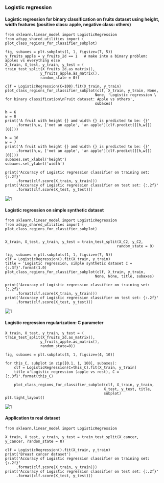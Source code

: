 ### Logistic regression

#### Logistic regression for binary classification on fruits dataset using height, width features (positive class: apple, negative class: others)

```
from sklearn.linear_model import LogisticRegression
from adspy_shared_utilities import (
plot_class_regions_for_classifier_subplot)

fig, subaxes = plt.subplots(1, 1, figsize=(7, 5))
y_fruits_apple = y_fruits_2d == 1   # make into a binary problem: apples vs everything else
X_train, X_test, y_train, y_test = (
train_test_split(X_fruits_2d.as_matrix(),
                y_fruits_apple.as_matrix(),
                random_state = 0))

clf = LogisticRegression(C=100).fit(X_train, y_train)
plot_class_regions_for_classifier_subplot(clf, X_train, y_train, None,
                                         None, 'Logistic regression \
for binary classification\nFruit dataset: Apple vs others',
                                         subaxes)

h = 6
w = 8
print('A fruit with height {} and width {} is predicted to be: {}'
     .format(h,w, ['not an apple', 'an apple'][clf.predict([[h,w]])[0]]))

h = 10
w = 7
print('A fruit with height {} and width {} is predicted to be: {}'
     .format(h,w, ['not an apple', 'an apple'][clf.predict([[h,w]])[0]]))
subaxes.set_xlabel('height')
subaxes.set_ylabel('width')

print('Accuracy of Logistic regression classifier on training set: {:.2f}'
     .format(clf.score(X_train, y_train)))
print('Accuracy of Logistic regression classifier on test set: {:.2f}'
     .format(clf.score(X_test, y_test)))
 ```

![1](https://pawan-mittal.github.io/allassets.github.io/data-science/machine-learning-python/charts/module2/10.png)


#### Logistic regression on simple synthetic dataset
```
from sklearn.linear_model import LogisticRegression
from adspy_shared_utilities import (
plot_class_regions_for_classifier_subplot)


X_train, X_test, y_train, y_test = train_test_split(X_C2, y_C2,
                                                   random_state = 0)

fig, subaxes = plt.subplots(1, 1, figsize=(7, 5))
clf = LogisticRegression().fit(X_train, y_train)
title = 'Logistic regression, simple synthetic dataset C = {:.3f}'.format(1.0)
plot_class_regions_for_classifier_subplot(clf, X_train, y_train,
                                         None, None, title, subaxes)

print('Accuracy of Logistic regression classifier on training set: {:.2f}'
     .format(clf.score(X_train, y_train)))
print('Accuracy of Logistic regression classifier on test set: {:.2f}'
     .format(clf.score(X_test, y_test)))  
```

![1](https://pawan-mittal.github.io/allassets.github.io/data-science/machine-learning-python/charts/module2/11.png)


#### Logistic regression regularization: C parameter
```
X_train, X_test, y_train, y_test = (
train_test_split(X_fruits_2d.as_matrix(),
                y_fruits_apple.as_matrix(),
                random_state=0))

fig, subaxes = plt.subplots(3, 1, figsize=(4, 10))

for this_C, subplot in zip([0.1, 1, 100], subaxes):
    clf = LogisticRegression(C=this_C).fit(X_train, y_train)
    title ='Logistic regression (apple vs rest), C = {:.3f}'.format(this_C)
    
    plot_class_regions_for_classifier_subplot(clf, X_train, y_train,
                                             X_test, y_test, title,
                                             subplot)
plt.tight_layout()
```

![1](https://pawan-mittal.github.io/allassets.github.io/data-science/machine-learning-python/charts/module2/12.png)


#### Application to real dataset

```
from sklearn.linear_model import LogisticRegression

X_train, X_test, y_train, y_test = train_test_split(X_cancer, y_cancer, random_state = 0)

clf = LogisticRegression().fit(X_train, y_train)
print('Breast cancer dataset')
print('Accuracy of Logistic regression classifier on training set: {:.2f}'
     .format(clf.score(X_train, y_train)))
print('Accuracy of Logistic regression classifier on test set: {:.2f}'
     .format(clf.score(X_test, y_test)))
     
 ```
 
